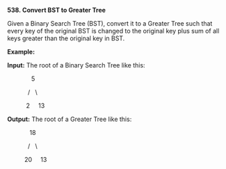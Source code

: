 **538. Convert BST to Greater Tree**

Given a Binary Search Tree (BST), convert it to a Greater Tree such that every key of the original BST is changed to the original key plus sum of all keys greater than the original key in BST.

**Example:**

**Input:** The root of a Binary Search Tree like this:

              5

            /   \

           2     13

**Output:** The root of a Greater Tree like this:

             18

            /   \

          20     13
